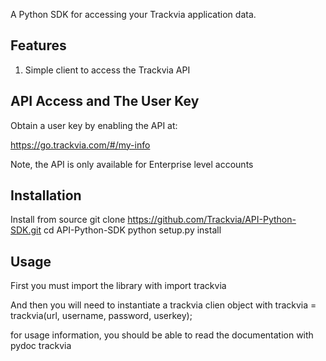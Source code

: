A Python SDK for accessing your Trackvia application data.

## Features

1. Simple client to access the Trackvia API
 
## API Access and The User Key

Obtain a user key by enabling the API at:

  https://go.trackvia.com/#/my-info

Note, the API is only available for Enterprise level accounts

## Installation

Install from source
    git clone https://github.com/Trackvia/API-Python-SDK.git
    cd API-Python-SDK
    python setup.py install

## Usage

First you must import the library with
    import trackvia

And then you will need to instantiate a trackvia clien object with
    trackvia = trackvia(url, username, password, userkey);

for usage information, you should be able to read the documentation with
    pydoc trackvia
